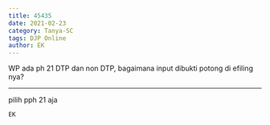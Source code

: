 ```yaml
---
title: 45435
date: 2021-02-23
category: Tanya-SC
tags: DJP Online
author: EK
---
```


WP ada ph 21 DTP dan non DTP, bagaimana input dibukti potong di efiling nya?

---

pilih pph 21 aja

`EK`
